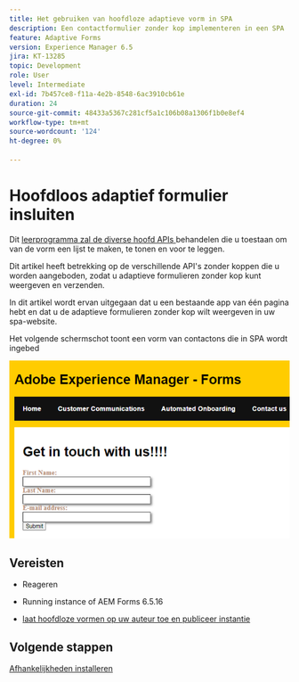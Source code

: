```yaml
---
title: Het gebruiken van hoofdloze adaptieve vorm in SPA
description: Een contactformulier zonder kop implementeren in een SPA
feature: Adaptive Forms
version: Experience Manager 6.5
jira: KT-13285
topic: Development
role: User
level: Intermediate
exl-id: 7b457ce8-f11a-4e2b-8548-6ac3910cb61e
duration: 24
source-git-commit: 48433a5367c281cf5a1c106b08a1306f1b0e8ef4
workflow-type: tm+mt
source-wordcount: '124'
ht-degree: 0%

---
```


# Hoofdloos adaptief formulier insluiten

Dit [ leerprogramma zal de diverse hoofd APIs ](https://opensource.adobe.com/aem-forms-af-runtime/api/#section/Introduction) behandelen die u toestaan om van de vorm een lijst te maken, te tonen en voor te leggen.

Dit artikel heeft betrekking op de verschillende API&#39;s zonder koppen die u worden aangeboden, zodat u adaptieve formulieren zonder kop kunt weergeven en verzenden.

In dit artikel wordt ervan uitgegaan dat u een bestaande app van één pagina hebt en dat u de adaptieve formulieren zonder kop wilt weergeven in uw spa-website.

Het volgende schermschot toont een vorm van contactons die in SPA wordt ingebed

![ contact-us-vorm ](./assets/contact-us-form.png)

## Vereisten

* Reageren

* Running instance of AEM Forms 6.5.16

* [ laat hoofdloze vormen op uw auteur toe en publiceer instantie ](https://experienceleague.adobe.com/docs/experience-manager-headless-adaptive-forms/using/quick-setup/enable-headless-adaptive-forms-and-core-components.html?lang=nl-NL)

## Volgende stappen

[Afhankelijkheden installeren](./install-af-react-libraries.md)
